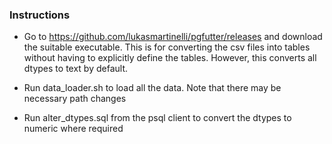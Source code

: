 ### Instructions
- Go to https://github.com/lukasmartinelli/pgfutter/releases and download the suitable executable. This is for converting the csv files into tables without having
to explicitly define the tables. However, this converts all dtypes to text by default.

- Run data_loader.sh to load all the data. Note that there may be necessary path changes

- Run alter_dtypes.sql from the psql client to convert the dtypes to numeric where required

